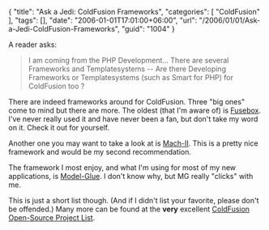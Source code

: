 {
	"title": "Ask a Jedi: ColdFusion Frameworks",
	"categories": [
		"ColdFusion"
	],
	"tags": [],
	"date": "2006-01-01T17:01:00+06:00",
	"url": "/2006/01/01/Ask-a-Jedi-ColdFusion-Frameworks",
	"guid": "1004"
}

A reader asks:

<blockquote>
I am coming from the PHP Development... There are several Frameworks and Templatesystems -- Are there Developing Frameworks or Templatesystems (such as Smart for PHP) for ColdFusion too ?
</blockquote>

There are indeed frameworks around for ColdFusion. Three "big ones" come to mind but there are more. The oldest (that I'm aware of) is <a href="http://www.fusebox.org/">Fusebox</a>. I've never really used it and have never been a fan, but don't take my word on it. Check it out for yourself. 

Another one you may want to take a look at is <a href="http://www.mach-ii.com/">Mach-II</a>. This is a pretty nice framework and would be my second recommendation.

The framework I most enjoy, and what I'm using for most of my new applications, is <a href="http://www.model-glue.com">Model-Glue</a>. I don't know why, but MG really "clicks" with me. 

This is just a short list though. (And if I didn't list your favorite, please don't be offended.) Many more can be found at the <b>very</b> excellent <a href="http://www.remotesynthesis.com/blog/index.cfm/2005/11/1/ColdFusion-OpenSource-Project-List">ColdFusion Open-Source Project List</a>.